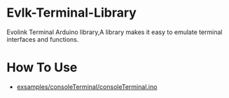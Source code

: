 # Evlk-Terminal-Library
Evolink Terminal Arduino library,A library makes it easy to emulate terminal interfaces and functions.

# How To Use
- [exsamples/consoleTerminal/consoleTerminal.ino](./exsamples/consoleTerminal/consoleTerminal.ino)